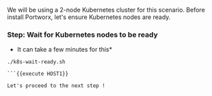We will be using a 2-node Kubernetes cluster for this scenario. Before install Portworx, let's ensure Kubernetes nodes are ready.

### Step: Wait for Kubernetes nodes to be ready

* It can take a few minutes for this*

```
./k8s-wait-ready.sh

```{{execute HOST1}}

Let's proceed to the next step !